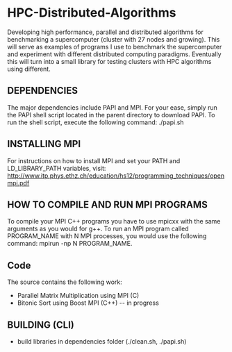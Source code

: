 # HPC-Distributed-Algorithms #
Developing high performance, parallel and distributed algorithms for benchmarking a supercomputer (cluster with 27 nodes and growing). This will serve as examples of programs I use to benchmark the supercomputer and experiment with different distributed computing paradigms. Eventually this will turn into a small library for testing clusters with HPC algorithms using different.

## DEPENDENCIES ##
The major dependencies include PAPI and MPI.  For your ease, simply run the PAPI shell script located in the parent directory to download PAPI. 
To run the shell script, execute the following command: ./papi.sh

## INSTALLING MPI ##
For instructions on how to install MPI and set your PATH and LD_LIBRARY_PATH variables, visit: http://www.itp.phys.ethz.ch/education/hs12/programming_techniques/openmpi.pdf

## HOW TO COMPILE AND RUN MPI PROGRAMS ##
To compile your MPI C++ programs you have to use mpicxx with the same arguments as you would for g++. To run an MPI program called PROGRAM_NAME with N MPI processes, you would use the following command: mpirun -np N PROGRAM_NAME.

## Code ##
The source contains the following work:

* Parallel Matrix Multiplication using MPI (C)
* Bitonic Sort using Boost MPI (C++) -- in progress

## BUILDING (CLI) ##
* build libraries in dependencies folder (./clean.sh, ./papi.sh)
